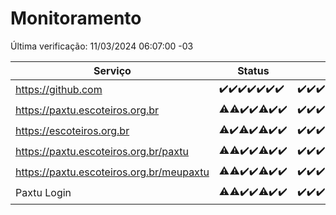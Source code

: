 # Monitoramento

Última verificação: 11/03/2024 06:07:00 -03

|Serviço|Status|Últimas 24h|
|---|---|---|
|https://github.com|<span title="2024-03-04: OK=22">✔️</span><span title="2024-03-05: OK=24">✔️</span><span title="2024-03-06: OK=24">✔️</span><span title="2024-03-07: OK=24">✔️</span><span title="2024-03-08: OK=24">✔️</span><span title="2024-03-09: OK=24">✔️</span><span title="2024-03-10: OK=10">✔️</span>|<span title="10/03/2024 07:04:00 -03 : 200">✔️</span><span title="10/03/2024 08:02:00 -03 : 200">✔️</span><span title="10/03/2024 09:09:00 -03 : 200">✔️</span><span title="10/03/2024 10:06:00 -03 : 200">✔️</span><span title="10/03/2024 11:06:00 -03 : 200">✔️</span><span title="10/03/2024 12:03:00 -03 : 200">✔️</span><span title="10/03/2024 13:07:00 -03 : 200">✔️</span><span title="10/03/2024 14:05:00 -03 : 200">✔️</span><span title="10/03/2024 15:06:00 -03 : 200">✔️</span><span title="10/03/2024 16:02:00 -03 : 200">✔️</span><span title="10/03/2024 17:06:00 -03 : 200">✔️</span><span title="10/03/2024 18:03:00 -03 : 200">✔️</span><span title="10/03/2024 19:06:00 -03 : 200">✔️</span><span title="10/03/2024 20:04:00 -03 : 200">✔️</span><span title="10/03/2024 21:31:00 -03 : 200">✔️</span><span title="10/03/2024 22:39:00 -03 : 200">✔️</span><span title="10/03/2024 23:14:00 -03 : 200">✔️</span><span title="11/03/2024 00:07:00 -03 : 200">✔️</span><span title="11/03/2024 01:08:00 -03 : 200">✔️</span><span title="11/03/2024 02:06:00 -03 : 200">✔️</span><span title="11/03/2024 03:08:00 -03 : 200">✔️</span><span title="11/03/2024 04:07:00 -03 : 200">✔️</span><span title="11/03/2024 05:09:00 -03 : 200">✔️</span><span title="11/03/2024 06:07:00 -03 : 200">✔️</span>|
|https://paxtu.escoteiros.org.br|<span title="2024-03-04: OK=21, Falhas=1">⚠️</span><span title="2024-03-05: OK=23, Falhas=1">⚠️</span><span title="2024-03-06: OK=24">✔️</span><span title="2024-03-07: OK=24">✔️</span><span title="2024-03-08: OK=23, Falhas=1">⚠️</span><span title="2024-03-09: OK=24">✔️</span><span title="2024-03-10: OK=10">✔️</span>|<span title="10/03/2024 07:04:00 -03 : 200">✔️</span><span title="10/03/2024 08:02:00 -03 : 200">✔️</span><span title="10/03/2024 09:09:00 -03 : 200">✔️</span><span title="10/03/2024 10:06:00 -03 : 200">✔️</span><span title="10/03/2024 11:06:00 -03 : 200">✔️</span><span title="10/03/2024 12:03:00 -03 : 200">✔️</span><span title="10/03/2024 13:07:00 -03 : 200">✔️</span><span title="10/03/2024 14:05:00 -03 : 200">✔️</span><span title="10/03/2024 15:06:00 -03 : 200">✔️</span><span title="10/03/2024 16:02:00 -03 : 200">✔️</span><span title="10/03/2024 17:06:00 -03 : 200">✔️</span><span title="10/03/2024 18:03:00 -03 : 200">✔️</span><span title="10/03/2024 19:06:00 -03 : 200">✔️</span><span title="10/03/2024 20:04:00 -03 : 200">✔️</span><span title="10/03/2024 21:31:00 -03 : 200">✔️</span><span title="10/03/2024 22:39:00 -03 : 200">✔️</span><span title="10/03/2024 23:14:00 -03 : 200">✔️</span><span title="11/03/2024 00:07:00 -03 : 200">✔️</span><span title="11/03/2024 01:08:00 -03 : 200">✔️</span><span title="11/03/2024 02:06:00 -03 : 200">✔️</span><span title="11/03/2024 03:08:00 -03 : 200">✔️</span><span title="11/03/2024 04:07:00 -03 : 200">✔️</span><span title="11/03/2024 05:09:00 -03 : 200">✔️</span><span title="11/03/2024 06:07:00 -03 : 200">✔️</span>|
|https://escoteiros.org.br|<span title="2024-03-04: OK=21, Falhas=1">⚠️</span><span title="2024-03-05: OK=24">✔️</span><span title="2024-03-06: OK=23, Falhas=1">⚠️</span><span title="2024-03-07: OK=24">✔️</span><span title="2024-03-08: OK=23, Falhas=1">⚠️</span><span title="2024-03-09: OK=24">✔️</span><span title="2024-03-10: OK=10">✔️</span>|<span title="10/03/2024 07:04:00 -03 : 200">✔️</span><span title="10/03/2024 08:02:00 -03 : 200">✔️</span><span title="10/03/2024 09:09:00 -03 : 200">✔️</span><span title="10/03/2024 10:06:00 -03 : 200">✔️</span><span title="10/03/2024 11:06:00 -03 : 200">✔️</span><span title="10/03/2024 12:03:00 -03 : 200">✔️</span><span title="10/03/2024 13:07:00 -03 : 200">✔️</span><span title="10/03/2024 14:05:00 -03 : 200">✔️</span><span title="10/03/2024 15:06:00 -03 : 200">✔️</span><span title="10/03/2024 16:02:00 -03 : 200">✔️</span><span title="10/03/2024 17:06:00 -03 : 200">✔️</span><span title="10/03/2024 18:03:00 -03 : 200">✔️</span><span title="10/03/2024 19:06:00 -03 : 200">✔️</span><span title="10/03/2024 20:04:00 -03 : 200">✔️</span><span title="10/03/2024 21:31:00 -03 : 200">✔️</span><span title="10/03/2024 22:39:00 -03 : 200">✔️</span><span title="10/03/2024 23:14:00 -03 : 200">✔️</span><span title="11/03/2024 00:07:00 -03 : 200">✔️</span><span title="11/03/2024 01:08:00 -03 : 200">✔️</span><span title="11/03/2024 02:06:00 -03 : 200">✔️</span><span title="11/03/2024 03:08:00 -03 : 200">✔️</span><span title="11/03/2024 04:07:00 -03 : 200">✔️</span><span title="11/03/2024 05:09:00 -03 : 200">✔️</span><span title="11/03/2024 06:07:00 -03 : 200">✔️</span>|
|https://paxtu.escoteiros.org.br/paxtu|<span title="2024-03-04: OK=19, Falhas=3">⚠️</span><span title="2024-03-05: OK=23, Falhas=1">⚠️</span><span title="2024-03-06: OK=24">✔️</span><span title="2024-03-07: OK=24">✔️</span><span title="2024-03-08: OK=23, Falhas=1">⚠️</span><span title="2024-03-09: OK=24">✔️</span><span title="2024-03-10: OK=10">✔️</span>|<span title="10/03/2024 07:04:00 -03 : 200">✔️</span><span title="10/03/2024 08:02:00 -03 : 200">✔️</span><span title="10/03/2024 09:09:00 -03 : 200">✔️</span><span title="10/03/2024 10:06:00 -03 : 200">✔️</span><span title="10/03/2024 11:06:00 -03 : 200">✔️</span><span title="10/03/2024 12:03:00 -03 : 200">✔️</span><span title="10/03/2024 13:07:00 -03 : 200">✔️</span><span title="10/03/2024 14:05:00 -03 : 200">✔️</span><span title="10/03/2024 15:06:00 -03 : 200">✔️</span><span title="10/03/2024 16:02:00 -03 : 200">✔️</span><span title="10/03/2024 17:06:00 -03 : 200">✔️</span><span title="10/03/2024 18:03:00 -03 : 200">✔️</span><span title="10/03/2024 19:06:00 -03 : 200">✔️</span><span title="10/03/2024 20:04:00 -03 : 200">✔️</span><span title="10/03/2024 21:31:00 -03 : 200">✔️</span><span title="10/03/2024 22:39:00 -03 : 200">✔️</span><span title="10/03/2024 23:14:00 -03 : 200">✔️</span><span title="11/03/2024 00:07:00 -03 : 200">✔️</span><span title="11/03/2024 01:08:00 -03 : 200">✔️</span><span title="11/03/2024 02:06:00 -03 : 200">✔️</span><span title="11/03/2024 03:08:00 -03 : 200">✔️</span><span title="11/03/2024 04:07:00 -03 : 200">✔️</span><span title="11/03/2024 05:09:00 -03 : 200">✔️</span><span title="11/03/2024 06:07:00 -03 : 200">✔️</span>|
|https://paxtu.escoteiros.org.br/meupaxtu|<span title="2024-03-04: OK=19, Falhas=3">⚠️</span><span title="2024-03-05: OK=23, Falhas=1">⚠️</span><span title="2024-03-06: OK=24">✔️</span><span title="2024-03-07: OK=24">✔️</span><span title="2024-03-08: OK=23, Falhas=1">⚠️</span><span title="2024-03-09: OK=24">✔️</span><span title="2024-03-10: OK=10">✔️</span>|<span title="10/03/2024 07:04:00 -03 : 200">✔️</span><span title="10/03/2024 08:02:00 -03 : 200">✔️</span><span title="10/03/2024 09:09:00 -03 : 200">✔️</span><span title="10/03/2024 10:06:00 -03 : 200">✔️</span><span title="10/03/2024 11:06:00 -03 : 200">✔️</span><span title="10/03/2024 12:03:00 -03 : 200">✔️</span><span title="10/03/2024 13:07:00 -03 : 200">✔️</span><span title="10/03/2024 14:05:00 -03 : 200">✔️</span><span title="10/03/2024 15:06:00 -03 : 200">✔️</span><span title="10/03/2024 16:02:00 -03 : 200">✔️</span><span title="10/03/2024 17:06:00 -03 : 200">✔️</span><span title="10/03/2024 18:03:00 -03 : 200">✔️</span><span title="10/03/2024 19:06:00 -03 : 200">✔️</span><span title="10/03/2024 20:04:00 -03 : 200">✔️</span><span title="10/03/2024 21:31:00 -03 : 200">✔️</span><span title="10/03/2024 22:39:00 -03 : 200">✔️</span><span title="10/03/2024 23:14:00 -03 : 200">✔️</span><span title="11/03/2024 00:07:00 -03 : 200">✔️</span><span title="11/03/2024 01:08:00 -03 : 200">✔️</span><span title="11/03/2024 02:06:00 -03 : 200">✔️</span><span title="11/03/2024 03:08:00 -03 : 200">✔️</span><span title="11/03/2024 04:07:00 -03 : 200">✔️</span><span title="11/03/2024 05:09:00 -03 : 200">✔️</span><span title="11/03/2024 06:07:00 -03 : 200">✔️</span>|
|Paxtu Login|<span title="2024-03-04: OK=19, Falhas=3">⚠️</span><span title="2024-03-05: OK=23, Falhas=1">⚠️</span><span title="2024-03-06: OK=24">✔️</span><span title="2024-03-07: OK=24">✔️</span><span title="2024-03-08: OK=23, Falhas=1">⚠️</span><span title="2024-03-09: OK=24">✔️</span><span title="2024-03-10: OK=10">✔️</span>|<span title="10/03/2024 07:04:00 -03 : 200">✔️</span><span title="10/03/2024 08:02:00 -03 : 200">✔️</span><span title="10/03/2024 09:09:00 -03 : 200">✔️</span><span title="10/03/2024 10:06:00 -03 : 200">✔️</span><span title="10/03/2024 11:06:00 -03 : 200">✔️</span><span title="10/03/2024 12:03:00 -03 : 200">✔️</span><span title="10/03/2024 13:07:00 -03 : 200">✔️</span><span title="10/03/2024 14:05:00 -03 : 200">✔️</span><span title="10/03/2024 15:06:00 -03 : 200">✔️</span><span title="10/03/2024 16:02:00 -03 : 200">✔️</span><span title="10/03/2024 17:06:00 -03 : 200">✔️</span><span title="10/03/2024 18:03:00 -03 : 200">✔️</span><span title="10/03/2024 19:06:00 -03 : 200">✔️</span><span title="10/03/2024 20:04:00 -03 : 200">✔️</span><span title="10/03/2024 21:31:00 -03 : 200">✔️</span><span title="10/03/2024 22:39:00 -03 : 200">✔️</span><span title="10/03/2024 23:14:00 -03 : 200">✔️</span><span title="11/03/2024 00:07:00 -03 : 200">✔️</span><span title="11/03/2024 01:08:00 -03 : 200">✔️</span><span title="11/03/2024 02:06:00 -03 : 200">✔️</span><span title="11/03/2024 03:08:00 -03 : 200">✔️</span><span title="11/03/2024 04:07:00 -03 : 200">✔️</span><span title="11/03/2024 05:09:00 -03 : 200">✔️</span><span title="11/03/2024 06:07:00 -03 : 200">✔️</span>|
